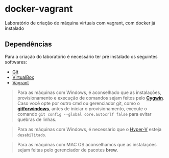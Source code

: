 # docker-vagrant
Laboratório de criação de máquina virtuais com vagrant, com docker já instalado


Dependências
-------------

Para a criação do laboratório é necessário ter pré instalado os seguintes softwares:

* [Git][1]
* [VirtualBox][2]
* [Vagrant][3]

> Para as máquinas com Windows, é aconselhado que as instalações, provisionamento e execução de comandos sejam feitos pelo  **[Cygwin][5]**. Caso você opte por outro cmd ou gerenciador git, como o **[gitforwindows][10]**, antes de iniciar o provisionamento, execute o comando `git config --global core.autocrlf false` para evitar quebras de linhas.

> Para as máquinas com Windows, é necessário que o [Hyper-V][9] esteja `desabilitado`.

> Para as máquinas com MAC OS aconselhamos que as instalações sejam feitas pelo gerenciador de pacotes **brew**.

[1]: https://git-scm.com/downloads
[2]: https://www.virtualbox.org/wiki/Downloads
[3]: https://www.vagrantup.com/downloads
[5]: https://cygwin.com/install.html
[6]: https://www.vagrantup.com/
[7]: ./Vagrantfile
[8]: https://www.vagrantup.com/docs
[9]: https://docs.microsoft.com/en-us/virtualization/hyper-v-on-windows/about/
[10]: https://gitforwindows.org/
